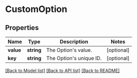 # CustomOption

## Properties
Name | Type | Description | Notes
------------ | ------------- | ------------- | -------------
**value** | **string** | The Option&#39;s value. | [optional] 
**key** | **string** | The Option&#39;s unique ID. | [optional] 

[[Back to Model list]](../README.md#documentation-for-models) [[Back to API list]](../README.md#documentation-for-api-endpoints) [[Back to README]](../README.md)


